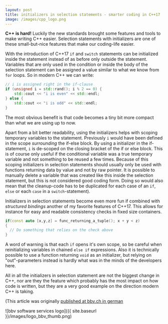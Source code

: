 ```yaml
---
layout: post
title: initializers in selection statements - smarter coding in C++17
image: /images/cpp_logo.png
---
```


**C++ is hard!** Luckily the new standards brought some features and tools to make writing C++ easier. Selection statements with initializers are one of these small-but-nice features that make our coding-life easier. 

With the introduction of C++17 ```if``` and ```switch``` statements can be initialized inside the statement instead of as before only outside the statement. Variables that are only used in the condition or inside the body of the selection statement can be assigned a value similar to what we know from ```for``` loops. So in modern C++ we can write:
```cpp
// i is assigned right in the if-clause
if (unsigned i = std::rand(); i % 2 == 0) {
	std::cout << "i is even" << std::endl;
} else {
	std::cout << "i is odd" << std::endl;
}
```

The most obvious benefit is that code becomes a tiny bit more compact than what we are using up to now. 

Apart from a bit better readability, using the initializers helps with scoping temporary variables to the statement. Previously ```i``` would have been defined in the scope *surrounding* the if-else block. By using a initializer in the if-statement, ```i``` is de-scoped on the closing bracket of the if or else block.
This is of course only useful if the conditional variable was a true temporary variable and not something to be reused a few times. Because of this scoping initializers in selection statements should usually only be used with functions returning data by value and not by raw pointer. It is possible to manually delete a variable that was created like this inside the selection statement, but this is not considered good coding form. Doing so would also mean that the cleanup-code has to be duplicated for each case of an ```if```, ```else``` or each ```case``` in a ```switch```-statement). 


Initializers in selection statements become even more fun if combined with *structured bindings* another of my favorite features of C++17. This allows for instance for easy and readable consistency checks in fixed size containers.  
```cpp 
if(const auto [x,y,z] = func_returning_a_tuple(); x + y < z)
{ 
  // Do something that relies on the check above 
}
 ``` 

A word of warning is that each ```if``` opens it's own scope, so be careful when reinitializing variables in chained ```else if``` expressions. Also it is technically possible to use a function returning ```void``` as an initializer, but relying on "out"-parameters instead is hardly what was in the minds of the developers here. 

All in all the initializers in selection statement are not the biggest change in C++, nor are they the feature which probably has the most impact on how code is written, but they are a very good example on the direction modern C++ is taking. 
 
(This article was originally [published at bbv.ch in german](http://blog.bbv.ch/2018/01/29/einfacher-coden-mit-c17-selection-statement-mit-initializer/)

![bbv software services logo]({{ site.baseurl }}/images/logo_bbv_thumb.png)
